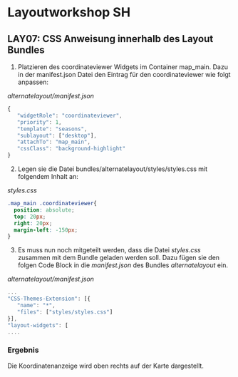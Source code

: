 # Layoutworkshop SH

## LAY07: CSS Anweisung innerhalb des Layout Bundles

1. Platzieren des coordinateviewer Widgets im Container map_main. Dazu in der manifest.json Datei den Eintrag für den coordinateviewer wie folgt anpassen:

*alternatelayout/manifest.json*
```javascript
{
   "widgetRole": "coordinateviewer",
   "priority": 1,
   "template": "seasons",
   "sublayout": ["desktop"],
   "attachTo": "map_main",
   "cssClass": "background-highlight"
} 
```
2. Legen sie die Datei bundles/alternatelayout/styles/styles.css mit folgendem Inhalt an:

*styles.css*
```css
.map_main .coordinateviewer{
  position: absolute;
  top: 20px;
  right: 20px;
  margin-left: -150px;
} 
```
3. Es muss nun noch mitgeteilt werden, dass die Datei *styles.css* zusammen mit dem Bundle geladen werden soll. Dazu fügen sie den folgen Code Block in die *manifest.json* des Bundles *alternatelayout* ein.

*alternatelayout/manifest.json*
```javascript
...
"CSS-Themes-Extension": [{
   "name": "*",
   "files": ["styles/styles.css"]
}],
"layout-widgets": [
....
```

### Ergebnis
Die Koordinatenanzeige wird oben rechts auf der Karte dargestellt.